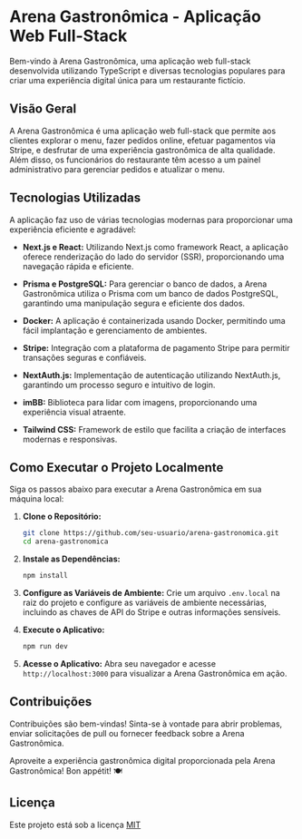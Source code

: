 # Arena Gastronômica - Aplicação Web Full-Stack

Bem-vindo à Arena Gastronômica, uma aplicação web full-stack desenvolvida utilizando TypeScript e diversas tecnologias populares para criar uma experiência digital única para um restaurante fictício.

## Visão Geral

A Arena Gastronômica é uma aplicação web full-stack que permite aos clientes explorar o menu, fazer pedidos online, efetuar pagamentos via Stripe, e desfrutar de uma experiência gastronômica de alta qualidade. Além disso, os funcionários do restaurante têm acesso a um painel administrativo para gerenciar pedidos e atualizar o menu.

## Tecnologias Utilizadas

A aplicação faz uso de várias tecnologias modernas para proporcionar uma experiência eficiente e agradável:

- **Next.js e React:** Utilizando Next.js como framework React, a aplicação oferece renderização do lado do servidor (SSR), proporcionando uma navegação rápida e eficiente.

- **Prisma e PostgreSQL:** Para gerenciar o banco de dados, a Arena Gastronômica utiliza o Prisma com um banco de dados PostgreSQL, garantindo uma manipulação segura e eficiente dos dados.

- **Docker:** A aplicação é containerizada usando Docker, permitindo uma fácil implantação e gerenciamento de ambientes.

- **Stripe:** Integração com a plataforma de pagamento Stripe para permitir transações seguras e confiáveis.

- **NextAuth.js:** Implementação de autenticação utilizando NextAuth.js, garantindo um processo seguro e intuitivo de login.

- **imBB:** Biblioteca para lidar com imagens, proporcionando uma experiência visual atraente.

- **Tailwind CSS:** Framework de estilo que facilita a criação de interfaces modernas e responsivas.

## Como Executar o Projeto Localmente

Siga os passos abaixo para executar a Arena Gastronômica em sua máquina local:

1. **Clone o Repositório:**
   ```bash
   git clone https://github.com/seu-usuario/arena-gastronomica.git
   cd arena-gastronomica
   ```

2. **Instale as Dependências:**
   ```bash
   npm install
   ```

3. **Configure as Variáveis de Ambiente:**
   Crie um arquivo `.env.local` na raiz do projeto e configure as variáveis de ambiente necessárias, incluindo as chaves de API do Stripe e outras informações sensíveis.

4. **Execute o Aplicativo:**
   ```bash
   npm run dev
   ```

5. **Acesse o Aplicativo:**
   Abra seu navegador e acesse `http://localhost:3000` para visualizar a Arena Gastronômica em ação.

## Contribuições

Contribuições são bem-vindas! Sinta-se à vontade para abrir problemas, enviar solicitações de pull ou fornecer feedback sobre a Arena Gastronômica.

Aproveite a experiência gastronômica digital proporcionada pela Arena Gastronômica! Bon appétit! 🍽️

## Licença
Este projeto está sob a licença  [﻿MIT](https://github.com/tito-js/Arena-Gastronomica/blob/main/LICENSE) 
